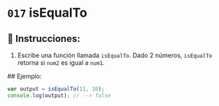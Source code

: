 # `017` isEqualTo

## 📝 Instrucciones: 

1. Escribe una función llamada `isEqualTo`. Dado 2 números, `isEqualTo` retorna si `num2` es igual a `num1`.

## Ejemplo:

```Javascript
var output = isEqualTo(11, 10);
console.log(output); // --> false
